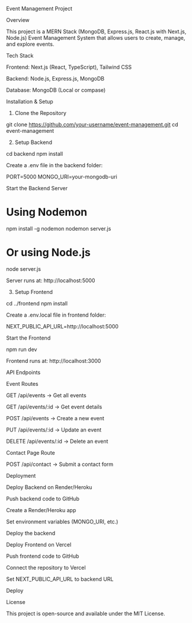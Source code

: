 Event Management Project

Overview

This project is a MERN Stack (MongoDB, Express.js, React.js with Next.js, Node.js) Event Management System that allows users to create, manage, and explore events.

Tech Stack

Frontend: Next.js (React, TypeScript), Tailwind CSS

Backend: Node.js, Express.js, MongoDB

Database: MongoDB (Local or compase)


Installation & Setup

1. Clone the Repository

git clone https://github.com/your-username/event-management.git
cd event-management

2. Setup Backend

cd backend
npm install

Create a .env file in the backend folder:

PORT=5000
MONGO_URI=your-mongodb-uri

Start the Backend Server

# Using Nodemon
npm install -g nodemon
nodemon server.js

# Or using Node.js
node server.js

Server runs at: http://localhost:5000

3. Setup Frontend

cd ../frontend
npm install

Create a .env.local file in frontend folder:

NEXT_PUBLIC_API_URL=http://localhost:5000

Start the Frontend

npm run dev

Frontend runs at: http://localhost:3000

API Endpoints

Event Routes

GET /api/events → Get all events

GET /api/events/:id → Get event details

POST /api/events → Create a new event

PUT /api/events/:id → Update an event

DELETE /api/events/:id → Delete an event

Contact Page Route

POST /api/contact → Submit a contact form

Deployment

Deploy Backend on Render/Heroku

Push backend code to GitHub

Create a Render/Heroku app

Set environment variables (MONGO_URI, etc.)

Deploy the backend

Deploy Frontend on Vercel

Push frontend code to GitHub

Connect the repository to Vercel

Set NEXT_PUBLIC_API_URL to backend URL

Deploy

License

This project is open-source and available under the MIT License.

